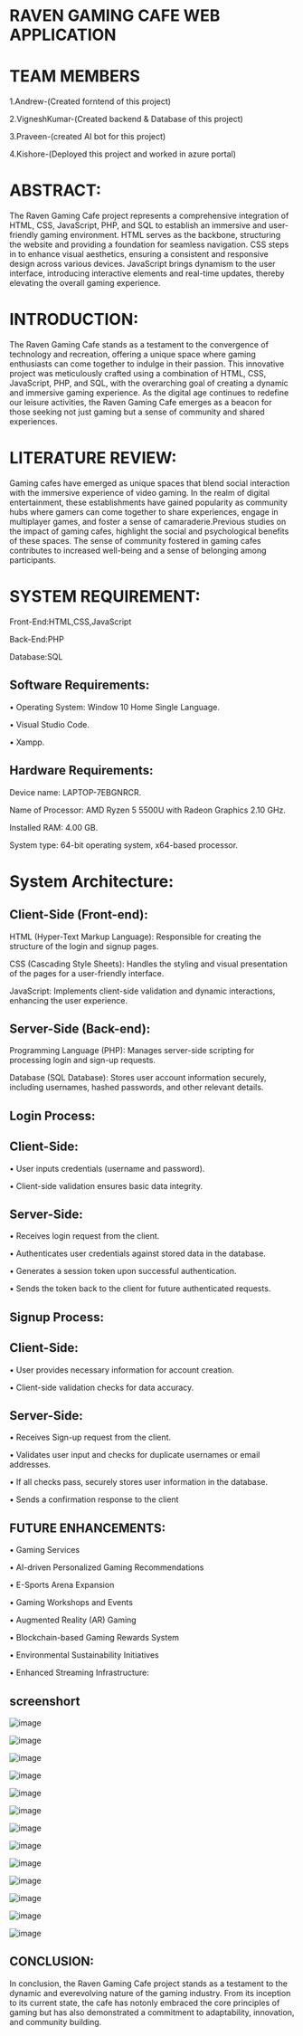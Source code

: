 # RAVEN GAMING CAFE WEB APPLICATION

# TEAM MEMBERS

1.Andrew-(Created forntend of this project)

2.VigneshKumar-(Created backend & Database of this project)

3.Praveen-(created AI bot for this project)

4.Kishore-(Deployed this project and worked in azure portal)

# ABSTRACT:
The Raven Gaming Cafe project represents a comprehensive integration of HTML, CSS, JavaScript, PHP, and SQL to establish an immersive and user-friendly gaming environment. HTML serves as the backbone, structuring the website and providing a foundation for seamless navigation. CSS steps in to enhance visual aesthetics, ensuring a consistent and responsive design across various devices. JavaScript brings dynamism to the user interface, introducing interactive elements and real-time updates, thereby elevating the overall gaming experience. 

# INTRODUCTION:
The Raven Gaming Cafe stands as a testament to the convergence of technology and recreation, offering a unique space where gaming enthusiasts can come together to indulge in their passion. This innovative project was meticulously crafted using a combination of HTML, CSS, JavaScript, PHP, and SQL, with the overarching goal of creating a dynamic and immersive gaming experience. As the digital age continues to redefine our leisure activities, the Raven Gaming Cafe emerges as a beacon for those seeking not just gaming but a sense of community and shared experiences. 

# LITERATURE REVIEW:
Gaming cafes have emerged as unique spaces that blend social interaction with the immersive experience of video gaming. In the realm of digital entertainment, these establishments have gained popularity as community hubs where gamers can come together to share experiences, engage in multiplayer games, and foster a sense of camaraderie.Previous studies on the impact of gaming cafes, highlight the social and psychological benefits of these spaces. The sense of community fostered in gaming cafes contributes to increased well-being and a sense of belonging among participants.

# SYSTEM REQUIREMENT:

Front-End:HTML,CSS,JavaScript

Back-End:PHP

Database:SQL

## Software Requirements:

• Operating System: Window 10 Home Single Language.

• Visual Studio Code.

• Xampp.

## Hardware Requirements:

Device name: LAPTOP-7EBGNRCR.

Name of Processor: AMD Ryzen 5 5500U with Radeon Graphics 2.10 GHz.

Installed RAM: 4.00 GB.

System type: 64-bit operating system, x64-based processor.



# System Architecture:

## Client-Side (Front-end):

HTML (Hyper-Text Markup Language):
Responsible for creating the structure of the login and signup pages.

CSS (Cascading Style Sheets):
Handles the styling and visual presentation of the pages for a user-friendly interface.

JavaScript:
Implements client-side validation and dynamic interactions, enhancing the user
experience.

## Server-Side (Back-end):

Programming Language (PHP):
Manages server-side scripting for processing login and sign-up requests.

Database (SQL Database):
Stores user account information securely, including usernames, hashed passwords, and other relevant details.

## Login Process:

## Client-Side:

• User inputs credentials (username and password).

• Client-side validation ensures basic data integrity.

## Server-Side:

• Receives login request from the client.

• Authenticates user credentials against stored data in the database.

• Generates a session token upon successful authentication.

• Sends the token back to the client for future authenticated requests.


## Signup Process:

## Client-Side:

• User provides necessary information for account creation.

• Client-side validation checks for data accuracy.

## Server-Side:

• Receives Sign-up request from the client.

• Validates user input and checks for duplicate usernames or email addresses.

• If all checks pass, securely stores user information in the database.

• Sends a confirmation response to the client


## FUTURE ENHANCEMENTS:

• Gaming Services

• AI-driven Personalized Gaming Recommendations

• E-Sports Arena Expansion

• Gaming Workshops and Events

• Augmented Reality (AR) Gaming

• Blockchain-based Gaming Rewards System

• Environmental Sustainability Initiatives

• Enhanced Streaming Infrastructure:

## screenshort
![image](https://github.com/MrVignesh08/RavenGC/assets/154654882/6a55082b-b45b-4443-aecb-470041082b68)

![image](https://github.com/MrVignesh08/RavenGC/assets/154654882/ea894956-91fc-4662-8f3e-5df6391b8d13)

![image](https://github.com/MrVignesh08/RavenGC/assets/154654882/26db4501-4878-42ee-ae0b-5c82389f5d4e)

![image](https://github.com/MrVignesh08/RavenGC/assets/154654882/0b02cd74-52b9-43f0-93b9-493f4c0c3cdd)

![image](https://github.com/MrVignesh08/RavenGC/assets/154654882/4ec3fe69-01ce-4c08-912d-18a61d2dcf77)

![image](https://github.com/MrVignesh08/RavenGC/assets/154654882/28984828-a939-40d6-be2a-4af0c56a26fd)

![image](https://github.com/MrVignesh08/RavenGC/assets/154654882/f090f445-c1e3-4ffd-8a3e-c35ee91245fa)

![image](https://github.com/MrVignesh08/RavenGC/assets/154654882/9567e66d-4a17-4312-8b49-50ac70e9ad6b)

![image](https://github.com/MrVignesh08/RavenGC/assets/154654882/83d72b4e-37ec-4d93-86b8-ab40febe7743)

![image](https://github.com/MrVignesh08/RavenGC/assets/154654882/0c169f8c-68e9-48a0-8e0e-98d5103ed70b)

![image](https://github.com/MrVignesh08/RavenGC/assets/154654882/b4af4ec4-fb1f-44e7-a17b-2a1c09eb77db)

![image](https://github.com/MrVignesh08/RavenGC/assets/154654882/49500178-c7b4-4e69-998a-8db607a0c73f)

![image](https://github.com/MrVignesh08/RavenGC/assets/154654882/7faf67b8-4b22-40f1-b5de-3f6ffd3c1d34)

## CONCLUSION:

In conclusion, the Raven Gaming Cafe project stands as a testament to the dynamic and everevolving nature of the gaming industry. From its inception to its current state, the cafe has notonly embraced the core principles of gaming but has also demonstrated a commitment to adaptability, innovation, and community building.

